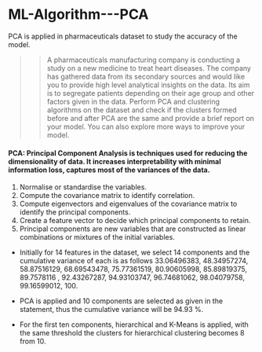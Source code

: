 # ML-Algorithm---PCA
PCA is applied in pharmaceuticals dataset to study the accuracy of the model.
>> A pharmaceuticals manufacturing company is conducting a study on a new medicine to treat heart diseases. The company has gathered data from its secondary sources and would like you to provide high level analytical insights on the data. Its aim is to segregate patients depending on their age group and other factors given in the data. Perform PCA and clustering algorithms on the dataset and check if the clusters formed before and after PCA are the same and provide a brief report on your model. You can also explore more ways to improve your model. 
#### PCA: Principal Component Analysis is techniques used for reducing the dimensionality of data. It increases interpretability with minimal information loss,  captures most of the variances of the data.

1. Normalise or standardise the variables.
2. Compute the covariance matrix to identify correlation.
3. Compute eigenvectors and eigenvalues of the covariance matrix to identify the principal components.
4. Create a feature vector to decide which principal components to retain.                    
5. Principal components are new variables that are constructed as linear combinations or mixtures of the initial variables.

* Initially for 14 features in the dataset, we select 14 components and the cumulative variance of each is as follows 
33.06496383,  48.34957274,  58.87516129,  68.69543478, 75.77361519,  80.90605998,  85.89819375,  89.7578116 , 92.43267287,  94.93103747,  96.74681062,  98.04079758, 99.16599012, 100.    

* PCA is applied and 10 components are selected as given in the statement, thus the cumulative variance will be 94.93 %.

* For the first ten components, hierarchical and K-Means is applied, with the same threshold the clusters for hierarchical clustering becomes 8 from 10.
